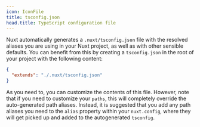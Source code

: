 ```yaml
---
icon: IconFile
title: tsconfig.json
head.title: TypeScript configuration file
---
```


Nuxt automatically generates a `.nuxt/tsconfig.json` file with the resolved aliases you are using in your Nuxt project, as well as with other sensible defaults. You can benefit from this by creating a `tsconfig.json` in the root of your project with the following content:

```json
{
  "extends": "./.nuxt/tsconfig.json"
}
```

As you need to, you can customize the contents of this file. However, note that if you need to customize your `paths`, this will completely override the auto-generated path aliases. Instead, it is suggested that you add any path aliases you need to the `alias` property within your `nuxt.config`, where they will get picked up and added to the autogenerated `tsconfig`.
